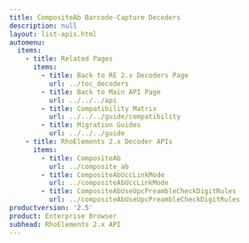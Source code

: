 ```yaml
---
title: CompositeAb Barcode-Capture Decoders
description: null
layout: list-apis.html
automenu:
  items:
    - title: Related Pages
      items:
        - title: Back to RE 2.x Decoders Page
          url: ../toc_decoders
        - title: Back to Main API Page
          url: ../../../api
        - title: Compatibility Matrix
          url: ../../../guide/compatibility
        - title: Migration Guides
          url: ../../../guide
    - title: RhoElements 2.x Decoder APIs
      items:
        - title: CompositeAb
          url: ../composite_ab
        - title: CompositeAbUccLinkMode
          url: ../compositeAbUccLinkMode
        - title: CompositeAbUseUpcPreambleCheckDigitRules
          url: ../compositeAbUseUpcPreambleCheckDigitRules
productversion: '2.5'
product: Enterprise Browser
subhead: RhoElements 2.x API
---
```



